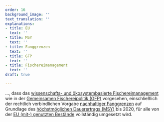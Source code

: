 ```yaml
---
order: 16
background_image: ''
text_translation: ''
explanations:
- title: EU
  text: ''
- title: MSY
  text: ''
- title: Fanggrenzen
  text: ''
- title: GFP
  text: ''
- title: Fischereimanagement
  text: ''
draft: true

---
```

…, dass das [wissenschafts- und öko­systembasierte Fischereimanagement](# "Fischereimanagement") wie in der [Gemeinsamen Fischereipolitik (GFP)](# "GFP") vorgesehen, einschließlich der rechtlich verbindlichen Vorgabe [nachhaltiger Fanggrenzen](# "Fanggrenzen") auf Grundlage des [höchstmöglichen Dauerertrags (MSY)](# "MSY") bis 2020, für alle von der [EU (mit-) genutzten Bestände](# "EU") vollständig umgesetzt wird.
